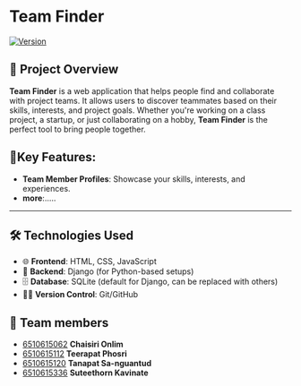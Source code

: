 # Team Finder

[![Version](https://img.shields.io/badge/version-1.0.0-brightgreen.svg)](https://github.com/6510615120/teamfinder)

## 🚀 Project Overview

**Team Finder** is a web application that helps people find and collaborate with project teams. It allows users to discover teammates based on their skills, interests, and project goals. Whether you're working on a class project, a startup, or just collaborating on a hobby, **Team Finder** is the perfect tool to bring people together.

## 🎨Key Features:
- **Team Member Profiles**: Showcase your skills, interests, and experiences.
- **more**:.....
---

## 🛠 Technologies Used

- 🌐 **Frontend**: HTML, CSS, JavaScript
- 🐍 **Backend**: Django (for Python-based setups)
- 🗄️ **Database**: SQLite (default for Django, can be replaced with others)
- 🧑‍💻 **Version Control**: Git/GitHub



## 👥 Team members

- [6510615062](https://github.com/6510615062) **Chaisiri Onlim** 
- [6510615112](https://github.com/6510615112) **Teerapat Phosri** 
- [6510615120](https://github.com/6510615120) **Tanapat Sa-nguantud** 
- [6510615336](https://github.com/6510615336) **Suteethorn Kavinate** 